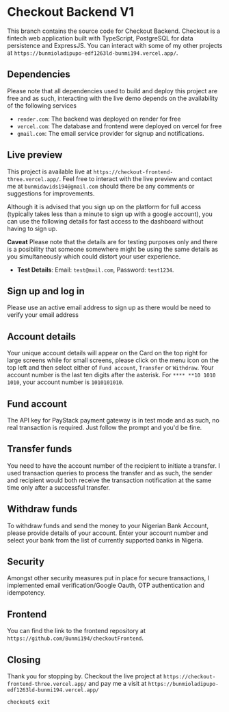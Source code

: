 # Checkout Backend V1

This branch contains the source code for Checkout Backend. Checkout is a fintech web application built with TypeScript, PostgreSQL for data persistence and ExpressJS. You can interact with some of my other projects at `https://bunmioladipupo-edf1263ld-bunmi194.vercel.app/`.

## Dependencies

Please note that all dependencies used to build and deploy this project are free and as such, interacting with the live demo depends on the availability of the following services

- `render.com`: The backend was deployed on render for free
- `vercel.com`: The database and frontend were deployed on vercel for free
- `gmail.com`: The email service provider for signup and notifications.

## Live preview

This project is available live at `https://checkout-frontend-three.vercel.app/`. Feel free to interact with the live preview and contact me at `bunmidavids194@gmail.com` should there be any comments or suggestions for improvements.

Although it is advised that you sign up on the platform for full access (typically takes less than a minute to sign up with a google account), you can use the following details for fast access to the dashboard without having to sign up. 

**Caveat**
Please note that the details are for testing purposes only and there is a posibility that someone somewhere might be using the same details as you simultaneously which could distort your user experience.

- **Test Details**: Email: `test@mail.com`, Password: `test1234`.

## Sign up and log in

Please use an active email address to sign up as there would be need to verify your email address

## Account details

Your unique account details will appear on the Card on the top right for large screens while for small screens, please click on the menu icon on the top left and then select either of `Fund account`, `Transfer` or `Withdraw`. Your account number is the last ten digits after the asterisk. For `**** **10 1010 1010`, your account number is `1010101010`.

## Fund account

The API key for PayStack payment gateway is in test mode and as such, no real transaction is required. Just follow the prompt and you'd be fine.

## Transfer funds

You need to have the account number of the recipient to initiate a transfer. I used transaction queries to process the transfer and as such, the sender and recipient would both receive the transaction notification at the same time only after a successful transfer.

## Withdraw funds

To withdraw funds and send the money to your Nigerian Bank Account, please provide details of your account. Enter your account number and select your bank from the list of currently supported banks in Nigeria.

## Security

Amongst other security measures put in place for secure transactions, I implemented email verification/Google Oauth, OTP authentication and idempotency.

## Frontend

You can find the link to the frontend repository at `https://github.com/Bunmi194/checkoutFrontend`.

## Closing

Thank you for stopping by. Checkout the live project at `https://checkout-frontend-three.vercel.app/` and pay me a visit at `https://bunmioladipupo-edf1263ld-bunmi194.vercel.app/`

```bash
checkout$ exit
``` 